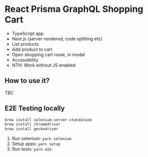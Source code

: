# React Prisma GraphQL Shopping Cart

* TypeScript app
* Next.js (server-rendered, code splitting etc)
* List products
* Add product to cart
* Open shopping cart route, in modal
* Accessibility
* NTH: Work without JS enabled

## How to use it?

_TBC_

## E2E Testing locally

```sh
brew install selenium-server-standalone
brew install chromedriver
brew install geckodriver
```

1.  Run selenium: `yarn selenium`
1.  Setup apps: `yarn setup`
1.  Run tests: `yarn e2e`
